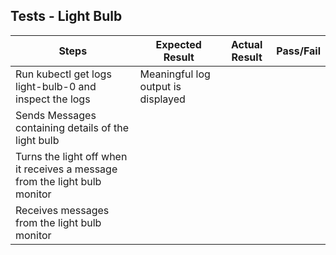 ## Tests - Light Bulb

Steps | Expected Result   | Actual Result | Pass/Fail |
| --- | --- | --- | ---|
| Run kubectl get logs light-bulb-0 and inspect the logs| Meaningful log output is displayed  |    |
 | Sends Messages containing details of the light bulb |     |
 | Turns the light off when it receives a message from the light bulb monitor    |     |
 | Receives messages from the light bulb monitor |     |
